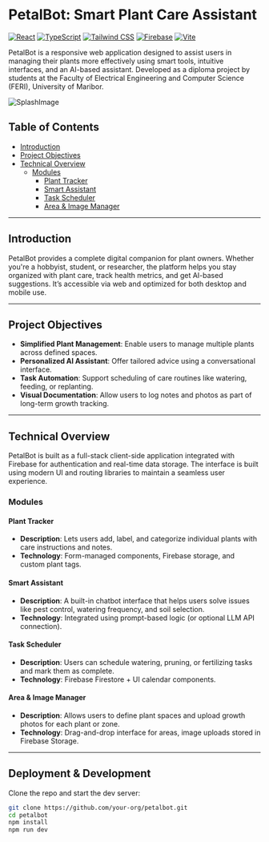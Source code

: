 # PetalBot: Smart Plant Care Assistant
[![React](https://img.shields.io/badge/React-61DAFB?style=for-the-badge&logo=react&logoColor=white)](https://reactjs.org/)
[![TypeScript](https://img.shields.io/badge/TypeScript-3178C6?style=for-the-badge&logo=typescript&logoColor=white)](https://www.typescriptlang.org/)
[![Tailwind CSS](https://img.shields.io/badge/TailwindCSS-06B6D4?style=for-the-badge&logo=tailwindcss&logoColor=white)](https://tailwindcss.com/)
[![Firebase](https://img.shields.io/badge/Firebase-FFCA28?style=for-the-badge&logo=firebase&logoColor=black)](https://firebase.google.com/)
[![Vite](https://img.shields.io/badge/Vite-646CFF?style=for-the-badge&logo=vite&logoColor=white)](https://vitejs.dev/)

PetalBot is a responsive web application designed to assist users in managing their plants more effectively using smart tools, intuitive interfaces, and an AI-based assistant. Developed as a diploma project by students at the Faculty of Electrical Engineering and Computer Science (FERI), University of Maribor.

![SplashImage](https://images.pexels.com/photos/1208377/pexels-photo-1208377.jpeg?auto=compress&cs=tinysrgb&w=1260&h=750&dpr=2)

## Table of Contents
- [Introduction](#introduction)
- [Project Objectives](#project-objectives)
- [Technical Overview](#technical-overview)
    - [Modules](#modules)
        * [Plant Tracker](#plant-tracker)
        * [Smart Assistant](#smart-assistant)
        * [Task Scheduler](#task-scheduler)
        * [Area & Image Manager](#area--image-manager)

---

## Introduction
PetalBot provides a complete digital companion for plant owners. Whether you're a hobbyist, student, or researcher, the platform helps you stay organized with plant care, track health metrics, and get AI-based suggestions. It’s accessible via web and optimized for both desktop and mobile use.

---

## Project Objectives
- **Simplified Plant Management**: Enable users to manage multiple plants across defined spaces.
- **Personalized AI Assistant**: Offer tailored advice using a conversational interface.
- **Task Automation**: Support scheduling of care routines like watering, feeding, or replanting.
- **Visual Documentation**: Allow users to log notes and photos as part of long-term growth tracking.

---

## Technical Overview
PetalBot is built as a full-stack client-side application integrated with Firebase for authentication and real-time data storage. The interface is built using modern UI and routing libraries to maintain a seamless user experience.

### Modules

#### Plant Tracker
- **Description**: Lets users add, label, and categorize individual plants with care instructions and notes.
- **Technology**: Form-managed components, Firebase storage, and custom plant tags.

#### Smart Assistant
- **Description**: A built-in chatbot interface that helps users solve issues like pest control, watering frequency, and soil selection.
- **Technology**: Integrated using prompt-based logic (or optional LLM API connection).

#### Task Scheduler
- **Description**: Users can schedule watering, pruning, or fertilizing tasks and mark them as complete.
- **Technology**: Firebase Firestore + UI calendar components.

#### Area & Image Manager
- **Description**: Allows users to define plant spaces and upload growth photos for each plant or zone.
- **Technology**: Drag-and-drop interface for areas, image uploads stored in Firebase Storage.

---

## Deployment & Development

Clone the repo and start the dev server:

```bash
git clone https://github.com/your-org/petalbot.git
cd petalbot
npm install
npm run dev
```
